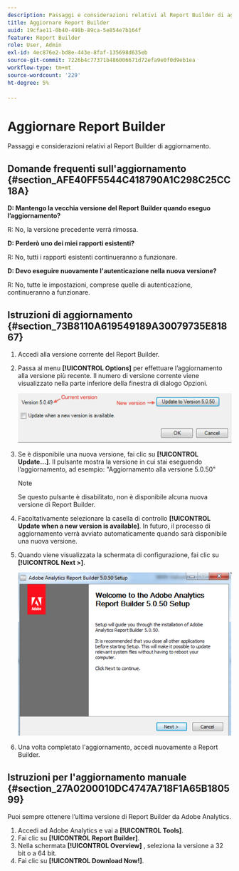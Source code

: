 ```yaml
---
description: Passaggi e considerazioni relativi al Report Builder di aggiornamento.
title: Aggiornare Report Builder
uuid: 19cfae11-0b40-498b-89ca-5e854e7b164f
feature: Report Builder
role: User, Admin
exl-id: 4ec876e2-bd8e-443e-8faf-135698d635eb
source-git-commit: 7226b4c77371b486006671d72efa9e0f0d9eb1ea
workflow-type: tm+mt
source-wordcount: '229'
ht-degree: 5%

---
```


# Aggiornare Report Builder

Passaggi e considerazioni relativi al Report Builder di aggiornamento.

## Domande frequenti sull&#39;aggiornamento {#section_AFE40FF5544C418790A1C298C25CC18A}

**D: Mantengo la vecchia versione del Report Builder quando eseguo l’aggiornamento?**

R: No, la versione precedente verrà rimossa.

**D: Perderò uno dei miei rapporti esistenti?**

R: No, tutti i rapporti esistenti continueranno a funzionare.

**D: Devo eseguire nuovamente l&#39;autenticazione nella nuova versione?**

R: No, tutte le impostazioni, comprese quelle di autenticazione, continueranno a funzionare.

## Istruzioni di aggiornamento {#section_73B8110A619549189A30079735E81867}

1. Accedi alla versione corrente del Report Builder.
1. Passa al menu **[!UICONTROL Options]** per effettuare l’aggiornamento alla versione più recente. Il numero di versione corrente viene visualizzato nella parte inferiore della finestra di dialogo Opzioni.

   ![](assets/upgrade.png)

1. Se è disponibile una nuova versione, fai clic su **[!UICONTROL Update...]**. Il pulsante mostra la versione in cui stai eseguendo l’aggiornamento, ad esempio: &quot;Aggiornamento alla versione 5.0.50&quot;

   >[!NOTE]
   >
   >Se questo pulsante è disabilitato, non è disponibile alcuna nuova versione di Report Builder.

1. Facoltativamente selezionare la casella di controllo **[!UICONTROL Update when a new version is available]**. In futuro, il processo di aggiornamento verrà avviato automaticamente quando sarà disponibile una nuova versione.
1. Quando viene visualizzata la schermata di configurazione, fai clic su **[!UICONTROL Next >]**.

   ![](assets/setup.png)

1. Una volta completato l&#39;aggiornamento, accedi nuovamente a Report Builder.

## Istruzioni per l&#39;aggiornamento manuale {#section_27A0200010DC4747A718F1A65B180599}

Puoi sempre ottenere l’ultima versione di Report Builder da Adobe Analytics.

1. Accedi ad Adobe Analytics e vai a **[!UICONTROL Tools]**.
1. Fai clic su **[!UICONTROL Report Builder]**.
1. Nella schermata **[!UICONTROL Overview]** , seleziona la versione a 32 bit o a 64 bit.
1. Fai clic su **[!UICONTROL Download Now!]**.
